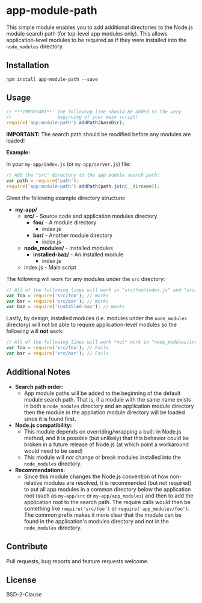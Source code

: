 app-module-path
=====================

This simple module enables you to add additional directories to the Node.js module search path (for top-level app modules only). This allows application-level modules to be required as if they were installed into the `node_modules` directory.

## Installation

`npm install app-module-path --save`

## Usage
```javascript
// ***IMPORTANT**: The following line should be added to the very
//                 beginning of your main script!
require('app-module-path').addPath(baseDir);
```

__IMPORTANT:__
The search path should be modified before any modules are loaded!

__Example:__

In your `my-app/index.js` (or `my-app/server.js`) file:
```javascript
// Add the "src" directory to the app module search path:
var path = require('path');
require('app-module-path').addPath(path.join(__dirname));
```

Given the following example directory structure:

- **my-app/**
    - **src/** - Source code and application modules directory
        - **foo/** - A module directory
            - index.js 
        - **bar/** - Another module directory
            - index.js
    - **node_modules/** - Installed modules
        - **installed-baz/** - An installed module
            - index.js
    - index.js - Main script

The following will work for any modules under the `src` directory:
```javascript
// All of the following lines will work in "src/foo/index.js" and "src/bar/index.js":
var foo = require('src/foo'); // Works
var bar = require('src/bar'); // Works
var baz = require('installed-baz'); // Works
```

Lastly, by design, installed modules (i.e. modules under the `node_modules` directory) will not be able to require application-level modules so the following will ___not___ work:

```javascript
// All of the following lines will work *not* work in "node_modules/installed-baz/index.js"!
var foo = require('src/foo'); // Fails
var bar = require('src/bar'); // Fails
```

## Additional Notes

* __Search path order:__
    * App module paths will be added to the beginning of the default module search path. That is, if a module with the same name exists in both a `node_modules` directory and an application module directory then the module in the appliation module directory will be loaded since it is found first.
* __Node.js compatibility:__
    * This module depends on overriding/wrapping a built-in Node.js method, and it is possible (but unlikely) that this behavior could be broken in a future release of Node.js (at which point a workaround would need to be used)
    * This module will _not_ change or break modules installed into the `node_modules` directory.
* __Recommendations:__
    * Since this module changes the Node.js convention of how non-relative modules are resolved, it is recommended (but not required) to put all app modules in a common directory below the application root (such as `my-app/src` or `my-app/app_modules`) and then to add the application root to the search path. The require calls would then be something like `require('src/foo')` or `require('app_modules/foo')`. The common prefix makes it more clear that the module can be found in the application's modules directory and not in the `node_modules` directory.


## Contribute
Pull requests, bug reports and feature requests welcome.

## License

BSD-2-Clause
